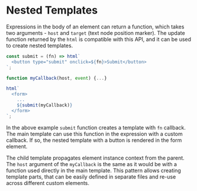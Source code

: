 # Nested Templates

Expressions in the body of an element can return a function, which takes two arguments - `host` and `target` (text node position marker). The update function returned by the `html` is compatible with this API, and it can be used to create nested templates.

```javascript
const submit = (fn) => html`
  <button type="submit" onclick=${fn}>Submit</button>
`;

function myCallback(host, event) {...}

html`
  <form>
    ...
    ${submit(myCallback)}
  </form>
`;
```

In the above example `submit` function creates a template with `fn` callback. The main template can use this function in the expression with a custom callback. If so, the nested template with a button is rendered in the form element. 

The child template propagates element instance context from the parent. The `host` argument of the `myCallback` is the same as it would be with a function used directly in the main template. This pattern allows creating template parts, that can be easily defined in separate files and re-use across different custom elements.